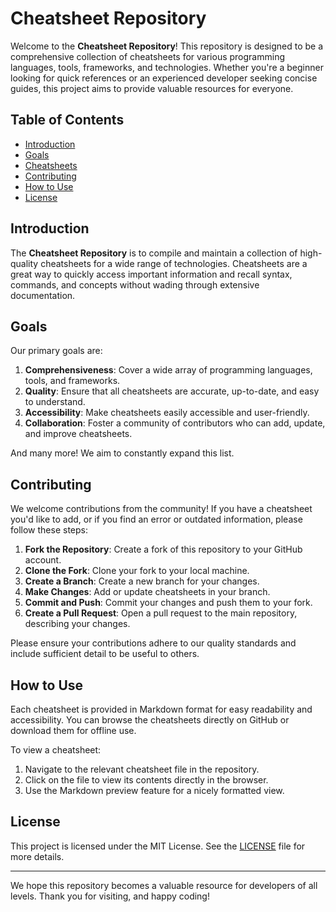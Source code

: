 # Cheatsheet Repository

Welcome to the **Cheatsheet Repository**! This repository is designed to be a comprehensive collection of cheatsheets for various programming languages, tools, frameworks, and technologies. Whether you're a beginner looking for quick references or an experienced developer seeking concise guides, this project aims to provide valuable resources for everyone.

## Table of Contents

- [Introduction](#introduction)
- [Goals](#goals)
- [Cheatsheets](#cheatsheets)
- [Contributing](#contributing)
- [How to Use](#how-to-use)
- [License](#license)

## Introduction

The **Cheatsheet Repository** is to compile and maintain a collection of high-quality cheatsheets for a wide range of technologies. Cheatsheets are a great way to quickly access important information and recall syntax, commands, and concepts without wading through extensive documentation.

## Goals

Our primary goals are:
1. **Comprehensiveness**: Cover a wide array of programming languages, tools, and frameworks.
2. **Quality**: Ensure that all cheatsheets are accurate, up-to-date, and easy to understand.
3. **Accessibility**: Make cheatsheets easily accessible and user-friendly.
4. **Collaboration**: Foster a community of contributors who can add, update, and improve cheatsheets.



And many more! We aim to constantly expand this list.

## Contributing

We welcome contributions from the community! If you have a cheatsheet you'd like to add, or if you find an error or outdated information, please follow these steps:

1. **Fork the Repository**: Create a fork of this repository to your GitHub account.
2. **Clone the Fork**: Clone your fork to your local machine.
3. **Create a Branch**: Create a new branch for your changes.
4. **Make Changes**: Add or update cheatsheets in your branch.
5. **Commit and Push**: Commit your changes and push them to your fork.
6. **Create a Pull Request**: Open a pull request to the main repository, describing your changes.

Please ensure your contributions adhere to our quality standards and include sufficient detail to be useful to others.

## How to Use

Each cheatsheet is provided in Markdown format for easy readability and accessibility. You can browse the cheatsheets directly on GitHub or download them for offline use.

To view a cheatsheet:
1. Navigate to the relevant cheatsheet file in the repository.
2. Click on the file to view its contents directly in the browser.
3. Use the Markdown preview feature for a nicely formatted view.

## License

This project is licensed under the MIT License. See the [LICENSE](LICENSE) file for more details.

---

We hope this repository becomes a valuable resource for developers of all levels. Thank you for visiting, and happy coding!
